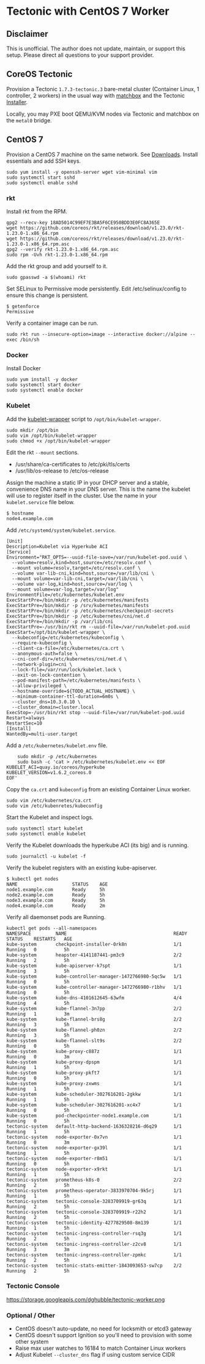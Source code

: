 # Tectonic with CentOS 7 Worker

## Disclaimer

This is unofficial. The author does not update, maintain, or support this setup. Please direct all questions to your support provider.

## CoreOS Tectonic

Provision a Tectonic `1.7.3-tectonic.3` bare-metal cluster (Container Linux, 1 controller, 2 workers) in the usual way with [matchbox](https://github.com/coreos/matchbox) and the Tectonic [Installer](https://coreos.com/tectonic/docs/latest/install/bare-metal/index.html).

Locally, you may PXE boot QEMU/KVM nodes via Tectonic and matchbox on the `metal0` bridge.

## CentOS 7

Provision a CentOS 7 machine on the same network. See [Downloads](https://www.centos.org/download/). Install essentials and add SSH keys.

```
sudo yum install -y openssh-server wget vim-minimal vim
sudo systemctl start sshd
sudo systemctl enable sshd
```

### rkt

Install rkt from the RPM.

```
gpg2 --recv-key 18AD5014C99EF7E3BA5F6CE950BDD3E0FC8A365E
wget https://github.com/coreos/rkt/releases/download/v1.23.0/rkt-1.23.0-1.x86_64.rpm
wget https://github.com/coreos/rkt/releases/download/v1.23.0/rkt-1.23.0-1.x86_64.rpm.asc
gpg2 --verify rkt-1.23.0-1.x86_64.rpm.asc
sudo rpm -Uvh rkt-1.23.0-1.x86_64.rpm
```

Add the rkt group and add yourself to it.

```
sudo gpasswd -a $(whoami) rkt
```

Set SELinux to Permissive mode persistently. Edit /etc/selinux/config to ensure this change is persistent.

```
$ getenforce
Permissive
```

Verify a container image can be run.

```
sudo rkt run --insecure-option=image --interactive docker://alpine --exec /bin/sh
```

### Docker

Install Docker

    sudo yum install -y docker
    sudo systemctl start docker
    sudo systemctl enable docker

### Kubelet

Add the [kubelet-wrapper](https://github.com/coreos/coreos-overlay/blob/master/app-admin/kubelet-wrapper/files/kubelet-wrapper) script to `/opt/bin/kubelet-wrapper`.

    sudo mkdir /opt/bin
    sudo vim /opt/bin/kubelet-wrapper
    sudo chmod +x /opt/bin/kubelet-wrapper

Edit the rkt `--mount` sections.

* /usr/share/ca-certificates to /etc/pki/tls/certs
* /usr/lib/os-release to /etc/os-release

Assign the machine a static IP in your DHCP server and a stable, convenience DNS name in your DNS server. This is the name the kubelet will use to register itself in the cluster. Use the name in your `kubelet.service` file below.

    $ hostname
    node4.example.com

Add `/etc/systemd/system/kubelet.service`.

```
[Unit]
Description=Kubelet via Hyperkube ACI
[Service]
Environment="RKT_OPTS=--uuid-file-save=/var/run/kubelet-pod.uuid \
  --volume=resolv,kind=host,source=/etc/resolv.conf \
  --mount volume=resolv,target=/etc/resolv.conf \
  --volume var-lib-cni,kind=host,source=/var/lib/cni \
  --mount volume=var-lib-cni,target=/var/lib/cni \
  --volume var-log,kind=host,source=/var/log \
  --mount volume=var-log,target=/var/log"
EnvironmentFile=/etc/kubernetes/kubelet.env
ExecStartPre=/bin/mkdir -p /etc/kubernetes/manifests
ExecStartPre=/bin/mkdir -p /srv/kubernetes/manifests
ExecStartPre=/bin/mkdir -p /etc/kubernetes/checkpoint-secrets
ExecStartPre=/bin/mkdir -p /etc/kubernetes/cni/net.d
ExecStartPre=/bin/mkdir -p /var/lib/cni
ExecStartPre=-/usr/bin/rkt rm --uuid-file=/var/run/kubelet-pod.uuid
ExecStart=/opt/bin/kubelet-wrapper \
  --kubeconfig=/etc/kubernetes/kubeconfig \
  --require-kubeconfig \
  --client-ca-file=/etc/kubernetes/ca.crt \
  --anonymous-auth=false \
  --cni-conf-dir=/etc/kubernetes/cni/net.d \
  --network-plugin=cni \
  --lock-file=/var/run/lock/kubelet.lock \
  --exit-on-lock-contention \
  --pod-manifest-path=/etc/kubernetes/manifests \
  --allow-privileged \
  --hostname-override=${TODO_ACTUAL_HOSTNAME} \
  --minimum-container-ttl-duration=6m0s \
  --cluster_dns=10.3.0.10 \
  --cluster_domain=cluster.local
ExecStop=-/usr/bin/rkt stop --uuid-file=/var/run/kubelet-pod.uuid
Restart=always
RestartSec=10
[Install]
WantedBy=multi-user.target
```

Add a `/etc/kubernetes/kubelet.env` file.

```
    sudo mkdir -p /etc/kubernetes
    sudo bash -c 'cat > /etc/kubernetes/kubelet.env << EOF
KUBELET_ACI=quay.io/coreos/hyperkube
KUBELET_VERSION=v1.6.2_coreos.0
EOF'
```

Copy the `ca.crt` and `kubeconfig` from an existing Container Linux worker.

    sudo vim /etc/kubernetes/ca.crt
    sudo vim /etc/kubenretes/kubeconfig

Start the Kubelet and inspect logs.

    sudo systemctl start kubelet
    sudo systemctl enable kubelet

Verify the Kubelet downloads the hyperkube ACI (its big) and is running.

    sudo journalctl -u kubelet -f

Verify the kubelet registers with an existing kube-apiserver.

    $ kubectl get nodes
    NAME                    STATUS    AGE
    node1.example.com       Ready     5h
    node2.example.com       Ready     5h
    node3.example.com       Ready     5h
    node4.example.com       Ready     2m

Verify all daemonset pods are Running.

```
kubectl get pods --all-namespaces
NAMESPACE         NAME                                       READY     STATUS    RESTARTS   AGE
kube-system       checkpoint-installer-0rk8n                 1/1       Running   0          5h
kube-system       heapster-4141187441-pm3c9                  2/2       Running   2          5h
kube-system       kube-apiserver-k7spt                       1/1       Running   3          5h
kube-system       kube-controller-manager-1472766980-5qc5w   1/1       Running   0          5h
kube-system       kube-controller-manager-1472766980-r1bhv   1/1       Running   0          5h
kube-system       kube-dns-4101612645-63wfm                  4/4       Running   4          5h
kube-system       kube-flannel-3n7pp                         2/2       Running   1          3m
kube-system       kube-flannel-brs8g                         2/2       Running   3          5h
kube-system       kube-flannel-ph0zn                         2/2       Running   3          5h
kube-system       kube-flannel-slt9s                         2/2       Running   0          5h
kube-system       kube-proxy-c887z                           1/1       Running   0          3m
kube-system       kube-proxy-dpspm                           1/1       Running   1          5h
kube-system       kube-proxy-pkft7                           1/1       Running   0          5h
kube-system       kube-proxy-zxwms                           1/1       Running   1          5h
kube-system       kube-scheduler-3027616201-2gkkw            1/1       Running   1          5h
kube-system       kube-scheduler-3027616201-xc4x7            1/1       Running   0          5h
kube-system       pod-checkpointer-node1.example.com         1/1       Running   0          5h
tectonic-system   default-http-backend-1636328216-d6q29      1/1       Running   1          5h
tectonic-system   node-exporter-0x7vn                        1/1       Running   0          3m
tectonic-system   node-exporter-gx39l                        1/1       Running   1          5h
tectonic-system   node-exporter-r8m51                        1/1       Running   0          5h
tectonic-system   node-exporter-x9rkt                        1/1       Running   1          5h
tectonic-system   prometheus-k8s-0                           2/2       Running   2          5h
tectonic-system   prometheus-operator-3833970704-9k5rj       1/1       Running   1          5h
tectonic-system   tectonic-console-3283709919-gr63q          1/1       Running   2          5h
tectonic-system   tectonic-console-3283709919-r22h2          1/1       Running   2          5h
tectonic-system   tectonic-identity-4277829508-8m139         1/1       Running   1          5h
tectonic-system   tectonic-ingress-controller-rsq3g          1/1       Running   2          5h
tectonic-system   tectonic-ingress-controller-z2cv8          1/1       Running   3          3m
tectonic-system   tectonic-ingress-controller-zpmkc          1/1       Running   2          5h
tectonic-system   tectonic-stats-emitter-1843093653-sw7cp    2/2       Running   2          5h
```

### Tectonic Console

https://storage.googleapis.com/dghubble/tectonic-worker.png

### Optional / Other

* CentOS doesn't auto-update, no need for locksmith or etcd3 gateway
* CentOS doesn't support Ignition so you'll need to provision with some other system
* Raise max user watches to 16184 to match Container Linux workers
* Adjust Kubelet `--cluster_dns` flag if using custom service CIDR

